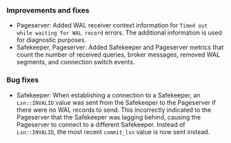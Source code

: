 ### Improvements and fixes

- Pageserver: Added WAL receiver context information for `Timed out while waiting for WAL record` errors. The additional information is used for diagnostic purposes.
- Safekeeper, Pageserver: Added Safekeeper and Pageserver metrics that count the number of received queries, broker messages, removed WAL segments, and connection switch events.

### Bug fixes

- Safekeeper: When establishing a connection to a Safekeeper, an `Lsn::INVALID` value was sent from the Safekeeper to the Pageserver if there were no WAL records to send. This incorrectly indicated to the Pageserver that the Safekeeper was lagging behind, causing the Pageserver to connect to a different Safekeeper. Instead of `Lsn::INVALID`, the most recent `commit_lsn` value is now sent instead.
